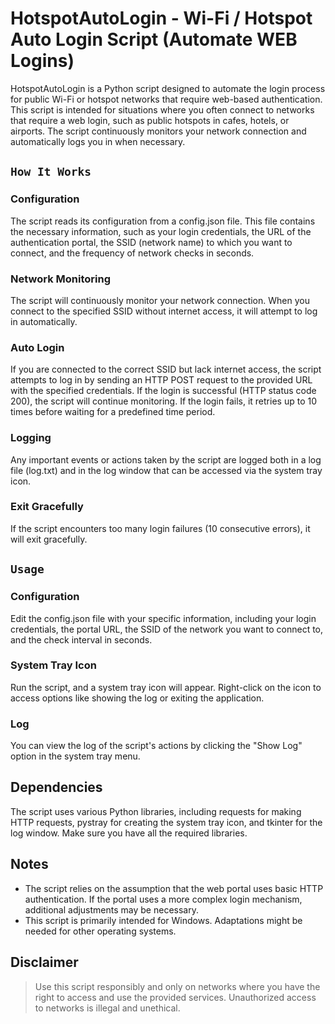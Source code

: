 # HotspotAutoLogin - Wi-Fi / Hotspot Auto Login Script (Automate WEB Logins)
HotspotAutoLogin is a Python script designed to automate the login process for public Wi-Fi or hotspot networks that require web-based authentication. This script is intended for situations where you often connect to networks that require a web login, such as public hotspots in cafes, hotels, or airports. The script continuously monitors your network connection and automatically logs you in when necessary.

## `How It Works`
### Configuration
The script reads its configuration from a config.json file. This file contains the necessary information, such as your login credentials, the URL of the authentication portal, the SSID (network name) to which you want to connect, and the frequency of network checks in seconds.

### Network Monitoring
The script will continuously monitor your network connection. When you connect to the specified SSID without internet access, it will attempt to log in automatically.

### Auto Login
If you are connected to the correct SSID but lack internet access, the script attempts to log in by sending an HTTP POST request to the provided URL with the specified credentials. If the login is successful (HTTP status code 200), the script will continue monitoring. If the login fails, it retries up to 10 times before waiting for a predefined time period.

### Logging
Any important events or actions taken by the script are logged both in a log file (log.txt) and in the log window that can be accessed via the system tray icon.

### Exit Gracefully
If the script encounters too many login failures (10 consecutive errors), it will exit gracefully.



## `Usage` 
### Configuration
Edit the config.json file with your specific information, including your login credentials, the portal URL, the SSID of the network you want to connect to, and the check interval in seconds.

### System Tray Icon
Run the script, and a system tray icon will appear. Right-click on the icon to access options like showing the log or exiting the application.

### Log
You can view the log of the script's actions by clicking the "Show Log" option in the system tray menu.

## Dependencies
The script uses various Python libraries, including requests for making HTTP requests, pystray for creating the system tray icon, and tkinter for the log window. Make sure you have all the required libraries.

## Notes
- The script relies on the assumption that the web portal uses basic HTTP authentication. If the portal uses a more complex login mechanism, additional adjustments may be necessary.
- This script is primarily intended for Windows. Adaptations might be needed for other operating systems.

## Disclaimer
> Use this script responsibly and only on networks where you have the right to access and use the provided services. Unauthorized access to networks is illegal and unethical.
